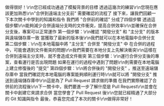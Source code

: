 做得很好！\r\n您已經成功通過了模擬背景的目標
透過這幾次的練習\r\n您現在應該更加熟悉\r\n"合併到遠端主分支前" 需要確認的流程了
接下來，讓我們回顧一下本次關卡中學到的知識和指令
我們將 "合併前的確認" 分成了四個步驟
透過這個步驟\r\n能夠減少合併遠端分支時的文件衝突，提高合併效率\r\n並確保在合併分支後，專案可以正常運作
第一個步驟：\r\n確認 "開發分支" 和 "主分支" 的版本與遠端儲存庫一致
當獲取了最新的版本後\r\n我們就可以在本地電腦中合併分支
第二個步驟：\r\n在本地電腦中將 "主分支" 合併至 "開發分支" 中
在合併的過程中，可能會遇到文件衝突的問題\r\n我們需要在本地分支上先解決衝突\r\n這樣在合併到遠端主分支時，就不會造成文件衝突
第三個步驟：\r\n運行合併分支後的專案，查看運行是否出現問題
如果在運行的過程中遇到了問題\r\n則需要在本地電腦上建立修復後的 "提交"
第四個步驟：\r\n將合併後的 "開發分支" ，推送至遠端儲存庫中
當我們確認完本地電腦的專案能夠順利運行時\r\n就可以將 "開發分支" 推送到遠端儲存庫中\r\n這是為了 Pull Request 請求做的準備
在我們實際確認了合併前的流程後\r\n下一關卡中，我們要進一步了解什麼是 Pull Request\r\n並會在關卡中創建它來請求合併
當您學會了 Pull Request 後\r\n您就已經精通了大部分的 Git 知識與指令
最後，恭喜您完成了本次的關卡\r\n做得非常好！
